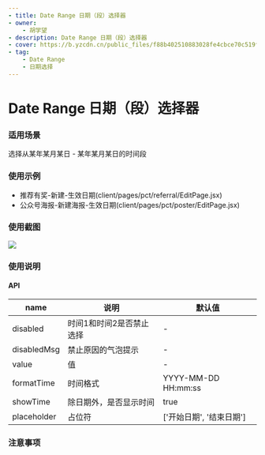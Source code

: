 ```yaml
---
- title: Date Range 日期（段）选择器
- owner:
    - 胡学望
- description: Date Range 日期（段）选择器
- cover: https://b.yzcdn.cn/public_files/f88b402510883028fe4cbce70c519f1c.png
- tag:
    - Date Range
    - 日期选择
---
```


# Date Range 日期（段）选择器

### 适用场景
选择从某年某月某日 - 某年某月某日的时间段

### 使用示例
* 推荐有奖-新建-生效日期(client/pages/pct/referral/EditPage.jsx)
* 公众号海报-新建海报-生效日期(client/pages/pct/poster/EditPage.jsx)

### 使用截图
![](https://b.yzcdn.cn/public_files/f88b402510883028fe4cbce70c519f1c.png)

### 使用说明
#### API
name | 说明 | 默认值
-|-|-
disabled | 时间1和时间2是否禁止选择 | -
disabledMsg | 禁止原因的气泡提示 | -
value | 值 | -
formatTime | 时间格式 | YYYY-MM-DD HH:mm:ss
showTime | 除日期外，是否显示时间 | true
placeholder | 占位符 | ['开始日期', '结束日期']

### 注意事项
